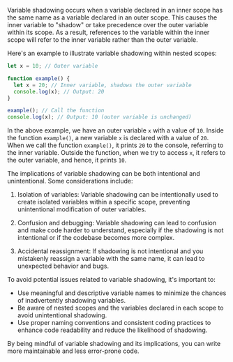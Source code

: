 Variable shadowing occurs when a variable declared in an inner scope has the same name as a variable declared in an outer scope. This causes the inner variable to "shadow" or take precedence over the outer variable within its scope. As a result, references to the variable within the inner scope will refer to the inner variable rather than the outer variable.

Here's an example to illustrate variable shadowing within nested scopes:

```javascript
let x = 10; // Outer variable

function example() {
  let x = 20; // Inner variable, shadows the outer variable
  console.log(x); // Output: 20
}

example(); // Call the function
console.log(x); // Output: 10 (outer variable is unchanged)
```

In the above example, we have an outer variable `x` with a value of `10`. Inside the function `example()`, a new variable `x` is declared with a value of `20`. When we call the function `example()`, it prints `20` to the console, referring to the inner variable. Outside the function, when we try to access `x`, it refers to the outer variable, and hence, it prints `10`.

The implications of variable shadowing can be both intentional and unintentional. Some considerations include:

1. Isolation of variables: Variable shadowing can be intentionally used to create isolated variables within a specific scope, preventing unintentional modification of outer variables.

2. Confusion and debugging: Variable shadowing can lead to confusion and make code harder to understand, especially if the shadowing is not intentional or if the codebase becomes more complex.

3. Accidental reassignment: If shadowing is not intentional and you mistakenly reassign a variable with the same name, it can lead to unexpected behavior and bugs.

To avoid potential issues related to variable shadowing, it's important to:

- Use meaningful and descriptive variable names to minimize the chances of inadvertently shadowing variables.
- Be aware of nested scopes and the variables declared in each scope to avoid unintentional shadowing.
- Use proper naming conventions and consistent coding practices to enhance code readability and reduce the likelihood of shadowing.

By being mindful of variable shadowing and its implications, you can write more maintainable and less error-prone code.